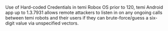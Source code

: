 Use of Hard-coded Credentials in temi Robox OS prior to 120, temi Android app up to 1.3.7931 allows remote attackers to listen in on any ongoing calls between temi robots and their users if they can brute-force/guess a six-digit value via unspecified vectors.